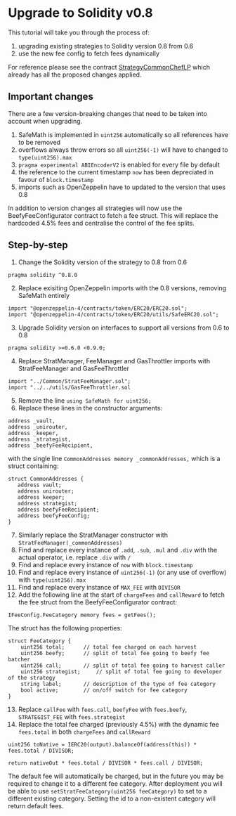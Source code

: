 # Upgrade to Solidity v0.8

This tutorial will take you through the process of:

1. upgrading existing strategies to Solidity version 0.8 from 0.6
2. use the new fee config to fetch fees dynamically

For reference please see the contract [StrategyCommonChefLP] which already has all the proposed changes applied.

## Important changes

There are a few version-breaking changes that need to be taken into account when upgrading.

1. SafeMath is implemented in `uint256` automatically so all references have to be removed 
2. overflows always throw errors so all `uint256(-1)` will have to changed to `type(uint256).max`
3. `pragma experimental ABIEncoderV2` is enabled for every file by default
4. the reference to the current timestamp `now` has been depreciated in favour of `block.timestamp`
5. imports such as OpenZeppelin have to updated to the version that uses 0.8

In addition to version changes all strategies will now use the BeefyFeeConfigurator contract to fetch a fee struct. This will replace the hardcoded 4.5% fees and centralise the control of the fee splits.

## Step-by-step

1. Change the Solidity version of the strategy to 0.8 from 0.6
```
pragma solidity ^0.8.0
```
2. Replace exisiting OpenZeppelin imports with the 0.8 versions, removing SafeMath entirely
```
import "@openzeppelin-4/contracts/token/ERC20/ERC20.sol";
import "@openzeppelin-4/contracts/token/ERC20/utils/SafeERC20.sol";
```
3. Upgrade Solidity version on interfaces to support all versions from 0.6 to 0.8
```
pragma solidity >=0.6.0 <0.9.0;
```
4. Replace StratManager, FeeManager and GasThrottler imports with StratFeeManager and GasFeeThrottler
```
import "../Common/StratFeeManager.sol";
import "../../utils/GasFeeThrottler.sol
```
5. Remove the line `using SafeMath for uint256;`
6. Replace these lines in the constructor arguments:
```
address _vault,
address _unirouter,
address _keeper,
address _strategist,
address _beefyFeeRecipient,
```
with the single line `CommonAddresses memory _commonAddresses,` which is a struct containing:
```
struct CommonAddresses {
   address vault;
   address unirouter;
   address keeper;
   address strategist;
   address beefyFeeRecipient;
   address beefyFeeConfig;
}
```
7. Similarly replace the StratManager constructor with `StratFeeManager(_commonAddresses)`
8. Find and replace every instance of `.add`, `.sub`, `.mul` and `.div` with the actual operator, i.e. replace `.div` with `/`
9. Find and replace every instance of `now` with `block.timestamp`
10. Find and replace every instance of `uint256(-1)` (or any use of overflow) with `type(uint256).max`
11. Find and replace every instance of `MAX_FEE` with `DIVISOR`
12. Add the following line at the start of `chargeFees` and `callReward` to fetch the fee struct from the BeefyFeeConfigurator contract:
```
IFeeConfig.FeeCategory memory fees = getFees();
```
The struct has the following properties:
```
struct FeeCategory {
    uint256 total;      // total fee charged on each harvest
    uint256 beefy;      // split of total fee going to beefy fee batcher
    uint256 call;       // split of total fee going to harvest caller
    uint256 strategist;     // split of total fee going to developer of the strategy
    string label;       // description of the type of fee category
    bool active;        // on/off switch for fee category
}
```
13. Replace `callFee` with `fees.call`, `beefyFee` with `fees.beefy`, `STRATEGIST_FEE` with `fees.strategist`
14. Replace the total fee charged (previously 4.5%) with the dynamic fee `fees.total` in both `chargeFees` and `callReward`
```
uint256 toNative = IERC20(output).balanceOf(address(this)) * fees.total / DIVISOR;
```
```return nativeOut * fees.total / DIVISOR * fees.call / DIVISOR;```

The default fee will automatically be charged, but in the future you may be required to change it to a different fee category. After deployment you will be able to use `setStratFeeCategory(uint256 feeCategory)` to set to a different existing category. Setting the id to a non-existent category will return default fees.

[StrategyCommonChefLP]: ../contracts/BIFI/strategies/Common/StrategyCommonChefLP.sol
